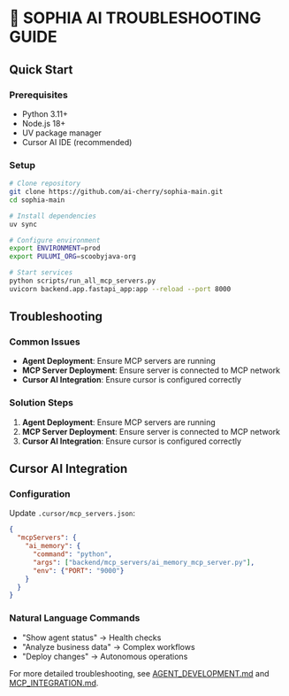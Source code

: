 # 🐛 SOPHIA AI TROUBLESHOOTING GUIDE

## Quick Start

### Prerequisites
- Python 3.11+
- Node.js 18+
- UV package manager
- Cursor AI IDE (recommended)

### Setup
```bash
# Clone repository
git clone https://github.com/ai-cherry/sophia-main.git
cd sophia-main

# Install dependencies
uv sync

# Configure environment
export ENVIRONMENT=prod
export PULUMI_ORG=scoobyjava-org

# Start services
python scripts/run_all_mcp_servers.py
uvicorn backend.app.fastapi_app:app --reload --port 8000
```

## Troubleshooting

### Common Issues
- **Agent Deployment**: Ensure MCP servers are running
- **MCP Server Deployment**: Ensure server is connected to MCP network
- **Cursor AI Integration**: Ensure cursor is configured correctly

### Solution Steps
1. **Agent Deployment**: Ensure MCP servers are running
2. **MCP Server Deployment**: Ensure server is connected to MCP network
3. **Cursor AI Integration**: Ensure cursor is configured correctly

## Cursor AI Integration

### Configuration
Update `.cursor/mcp_servers.json`:
```json
{
  "mcpServers": {
    "ai_memory": {
      "command": "python",
      "args": ["backend/mcp_servers/ai_memory_mcp_server.py"],
      "env": {"PORT": "9000"}
    }
  }
}
```

### Natural Language Commands
- "Show agent status" → Health checks
- "Analyze business data" → Complex workflows
- "Deploy changes" → Autonomous operations

For more detailed troubleshooting, see [AGENT_DEVELOPMENT.md](AGENT_DEVELOPMENT.md) and [MCP_INTEGRATION.md](MCP_INTEGRATION.md).
